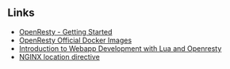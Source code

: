## Links

* [OpenResty - Getting Started](http://openresty.org/en/getting-started.html)
* [OpenResty Official Docker Images](https://hub.docker.com/r/openresty/openresty/)
* [Introduction to Webapp Development with Lua and Openresty](https://ketzacoatl.github.io/posts/2017-03-02-intro-to-webapp-dev-with-lua-and-openresty.html)
* [NGINX location directive](http://nginx.org/en/docs/http/ngx_http_core_module.html#location)
